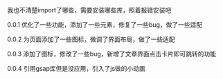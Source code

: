 我也不清楚import了哪些，需要安装哪些库，照着报错安装吧

0.0.1 优化了一些功能，添加了一些元素，修复了一些bug，做了一些适配

0.0.2 为页面添加了一些图标，微调了界面布局，做了一些适配

0.0.3 添加了图标，修改了一些bug，新增了文章界面点击卡片即可跳转的功能

0.0.4 引用gsap库但是没应用，引入了js做的小动画